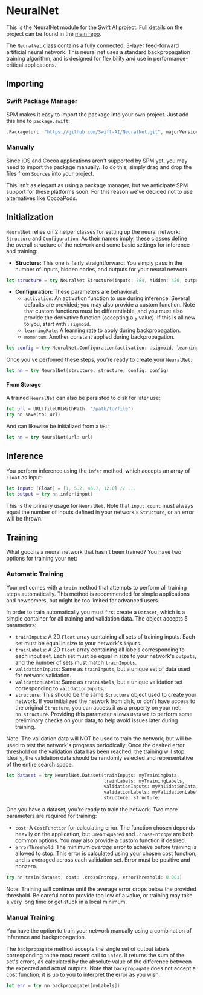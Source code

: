 # NeuralNet
This is the NeuralNet module for the Swift AI project. Full details on the project can be found in the [main repo](https://github.com/Swift-AI/Swift-AI).

The `NeuralNet` class contains a fully connected, 3-layer feed-forward artificial neural network. This neural net uses a standard backpropagation training algorithm, and is designed for flexibility and use in performance-critical applications.

## Importing

### Swift Package Manager
SPM makes it easy to import the package into your own project. Just add this line to `package.swift`:
```swift
.Package(url: "https://github.com/Swift-AI/NeuralNet.git", majorVersion: 0, minor: 1)
```

### Manually
Since iOS and Cocoa applications aren't supported by SPM yet, you may need to import the package manually. To do this, simply drag and drop the files from `Sources` into your project.

This isn't as elegant as using a package manager, but we anticipate SPM support for these platforms soon. For this reason we've decided not to use alternatives like CocoaPods.

## Initialization
`NeuralNet` relies on 2 helper classes for setting up the neural network: `Structure` and `Configuration`. As their names imply, these classes define the overall structure of the network and some basic settings for inference and training:

 - **Structure:** This one is fairly straightforward. You simply pass in the number of inputs, hidden nodes, and outputs for your neural network.
 
```swift
let structure = try NeuralNet.Structure(inputs: 784, hidden: 420, outputs: 10)
```

 - **Configuration:** These parameters are behavioral:
     - `activation`: An activation function to use during inference. Several defaults are provided; you may also provide a custom function. Note that custom functions must be differentiable, and you must also provide the derivative function (accepting a `y` value). If this is all new to you, start with `.sigmoid`.
     - `learningRate`: A learning rate to apply during backpropagation.
     - `momentum`: Another constant applied during backpropagation.

```swift
let config = try NeuralNet.Configuration(activation: .sigmoid, learningRate: 0.5, momentum: 0.3)
```

Once you've perfomed these steps, you're ready to create your `NeuralNet`:

```swift
let nn = try NeuralNet(structure: structure, config: config)
```

#### From Storage
A trained `NeuralNet` can also be persisted to disk for later use:

```swift
let url = URL(fileURLWithPath: "/path/to/file")
try nn.save(to: url)
```

And can likewise be initialized from a `URL`:

```swift
let nn = try NeuralNet(url: url)
```

## Inference
You perform inference using the `infer` method, which accepts an array of `Float` as input:

```swift
let input: [Float] = [1, 5.2, 46.7, 12.0] // ...
let output = try nn.infer(input)
```

This is the primary usage for `NeuralNet`. Note that `input.count` must always equal the number of inputs defined in your network's `Structure`, or an error will be thrown.

## Training
What good is a neural network that hasn't been trained? You have two options for training your net:

### Automatic Training
Your net comes with a `train` method that attempts to perform all training steps automatically. This method is recommended for simple applications and newcomers, but might be too limited for advanced users.

In order to train automatically you must first create a `Dataset`, which is a simple container for all training and validation data. The object accepts 5 parameters:
 - `trainInputs`: A 2D `Float` array containing all sets of training inputs. Each set must be equal in size to your network's `inputs`.
 - `trainLabels`: A 2D `Float` array containing all labels corresponding to each input set. Each set must be equal in size to your network's `outputs`, and the number of sets must match `trainInputs`.
 - `validationInputs`: Same as `trainInputs`, but a unique set of data used for network validation.
 - `validationLabels`: Same as `trainLabels`, but a unique validation set corresponding to `validationInputs`.
 - `structure`: This should be the same `Structure` object used to create your network. If you initialized the network from disk, or don't have access to the original `Structure`, you can access it as a property on your net: `nn.structure`. Providing this parameter allows `Dataset` to perform some preliminary checks on your data, to help avoid issues later during training.
 
Note: The validation data will NOT be used to train the network, but will be used to test the network's progress periodically. Once the desired error threshold on the validation data has been reached, the training will stop. Ideally, the validation data should be randomly selected and representative of the entire search space.

```swift
let dataset = try NeuralNet.Dataset(trainInputs: myTrainingData,
                                    trainLabels: myTrainingLabels,
                                    validationInputs: myValidationData,
                                    validationLabels: myValidationLabels,
                                    structure: structure)
```

One you have a dataset, you're ready to train the network. Two more parameters are required for training:
 - `cost`: A `CostFunction` for calculating error. The function chosen depends heavily on the application, but `.meanSquared` and `.crossEntropy` are both common options. You may also provide a custom function if desired.
 - `errorThreshold`: The minimum *average* error to achieve before training is allowed to stop. This error is calculated using your chosen cost function, and is averaged across each validation set. Error must be positive and nonzero.
 
```swift
try nn.train(dataset, cost: .crossEntropy, errorThreshold: 0.001)
```

Note: Training will continue until the average error drops below the provided threshold. Be careful not to provide too low of a value, or training may take a very long time or get stuck in a local minimum.

### Manual Training
You have the option to train your network manually using a combination of inference and backpropagation.

The `backpropagate` method accepts the single set of output labels corresponding to the most recent call to `infer`. It returns the sum of the set's errors, as calculated by the absolute value of the difference between the expected and actual outputs. Note that `backpropagate` does not accept a cost function; it is up to you to interpret the error as you wish.

```swift
let err = try nn.backpropagate([myLabels])
```

